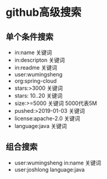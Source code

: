 # github高级搜索

## 单个条件搜索

- in:name  关键词
- in:descripton 关键词
- in:readme 关键词
- user:wumingsheng
- org:spring-cloud
- stars:>3000 关键词
- stars: 10..20 关键词
- size:>=5000 关键词 5000代表5M
- pushed:>2019-01-03 关键词
- license:apache-2.0 关键词
- language:java  关键词

## 组合搜索

- user:wumingsheng in:name 关键词
- user:joshlong language:java
